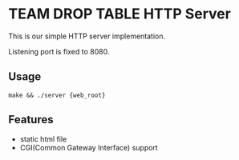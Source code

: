 # TEAM DROP TABLE HTTP Server

This is our simple HTTP server implementation.

Listening port is fixed to 8080.

## Usage
```
make && ./server {web_root}
```

## Features
- static html file
- CGI(Common Gateway Interface) support
